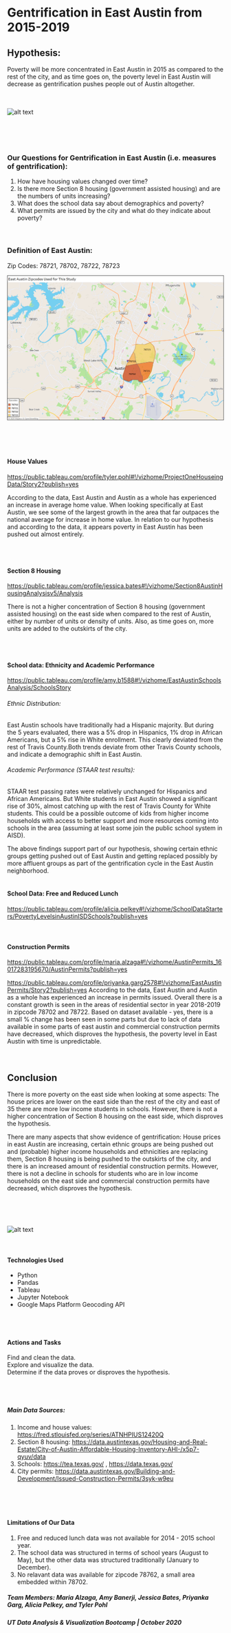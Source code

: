 # Gentrification in East Austin from 2015-2019

## Hypothesis: 
Poverty will be more concentrated in East Austin in 2015 as compared to the rest of the city, and as time goes on, the poverty level in East Austin will decrease as gentrification pushes people out of Austin altogether. 
<br> <br> <br> 

![alt text](https://cartoonistgroup.com/properties/speedbump/art_images/cg595019b273ade.jpg)

<br> <br> <br> 
### Our Questions for Gentrification in East Austin (i.e. measures of gentrification):
1. How have housing values changed over time? 
2. Is there more Section 8 housing (government assisted housing) and are the numbers of units increasing? 
3. What does the school data say about demographics and poverty?
4. What permits are issued by the city and what do they indicate about poverty?
<br> <br> <br> 

### Definition of East Austin:
Zip Codes: 78721, 78702, 78722, 78723 <br>

![East Austin Zipcodes Used](./Images-for-ReadMe/east_austin_zipcodes.png)

<br> <br> <br> 

#### House Values
https://public.tableau.com/profile/tyler.pohl#!/vizhome/ProjectOneHouseingData/Story2?publish=yes 

According to the data, East Austin and Austin as a whole has experienced an increase in average home value. When looking specifically at East Austin, we see some of the largest growth in the area that far outpaces the national average for increase in home value. In relation to our hypothesis and according to the data, it appears poverty in East Austin has been pushed out almost entirely. 

<br> <br> 

#### Section 8 Housing
https://public.tableau.com/profile/jessica.bates#!/vizhome/Section8AustinHousingAnalysisv5/Analysis <br>

There is not a higher concentration of Section 8 housing (government assisted housing) on the east side when compared to the rest of Austin, either by number of units or density of units. Also, as time goes on, more units are added to the outskirts of the city.

<br> <br> 

#### School data: Ethnicity and Academic Performance 
https://public.tableau.com/profile/amy.b1588#!/vizhome/EastAustinSchoolsAnalysis/SchoolsStory <br> 

###### Ethnic Distribution: 
East Austin schools have traditionally had a Hispanic majority. But during the 5 years evaluated, there was a 5% drop in Hispanics, 1% drop in African Americans, but a 5% rise in White enrollment. This clearly deviated from the rest of Travis County.Both trends deviate from other Travis County schools, and indicate a demographic shift in East Austin.

###### Academic Performance (STAAR test results): 
STAAR test passing rates were relatively unchanged for Hispanics and African Americans. But White students in East Austin showed a significant rise of 30%, almost catching up with the rest of Travis County for White students. This could be a possible outcome of kids from higher income households with access to better support and more resources coming into schools in the area (assuming at least some join the public school system in AISD).

The above findings support part of our hypothesis, showing certain ethnic groups getting pushed out of East Austin and getting replaced possibly by more affluent groups as part of the gentrification cycle in the East Austin neighborhood.
<br> <br> 

#### School Data: Free and Reduced Lunch
https://public.tableau.com/profile/alicia.pelkey#!/vizhome/SchoolDataStarters/PovertyLevelsinAustinISDSchools?publish=yes <br>
<br> <br> 

#### Construction Permits

https://public.tableau.com/profile/maria.alzaga#!/vizhome/AustinPermits_16017283195670/AustinPermits?publish=yes

https://public.tableau.com/profile/priyanka.garg2578#!/vizhome/EastAustinPermits/Story2?publish=yes
According to the data, East Austin and Austin as a whole has experienced an increase in permits issued. Overall there is a constant growth is seen in the areas of residential sector in year 2018-2019 in zipcode 78702 and 78722. Based on dataset available - yes, there is a small % change has been seen in some parts but due to lack of data available in some parts of east austin and commercial construction permits have decreased, which disproves the hypothesis, the poverty level in East Austin with time is unpredictable.
<br> <br> <br> 

## Conclusion

There is more poverty on the east side when looking at some aspects: The house prices are lower on the east side than the rest of the city and east of 35 there are more low income students in schools. However, there is not a higher concentration of Section 8 housing on the east side, which disproves the hypothesis. 

There are many aspects that show evidence of gentrification: House prices in east Austin are increasing, certain ethnic groups are being pushed out and (probable) higher income households and ethnicities are replacing them, Section 8 housing is being pushed to the outskirts of the city, and there is an increased amount of residential construction permits. However, there is not a decline in schools for students who are in low income households on the east side and commercial construction permits have decreased, which disproves the hypothesis. 



<br> <br> <br>

![alt text](https://i2.wp.com/jensorensen.com/wp-content/uploads/2013/04/gentrification.png?fit=600%2C616&ssl=1)
<br> <br> <br> 


#### Technologies Used
- Python <br>
- Pandas <br>
- Tableau <br>
- Jupyter Notebook <br>
- Google Maps Platform Geocoding API <br>
<br> <br> <br> 

#### Actions and Tasks
Find and clean the data. <br>
Explore and visualize the data. <br>
Determine if the data proves or disproves the hypothesis. <br>
<br> <br> <br> 


##### Main Data Sources: 
1. Income and house values: https://fred.stlouisfed.org/series/ATNHPIUS12420Q <br>
2. Section 8 housing: https://data.austintexas.gov/Housing-and-Real-Estate/City-of-Austin-Affordable-Housing-Inventory-AHI-/x5p7-qyuv/data <br>
3. Schools: https://tea.texas.gov/ , https://data.texas.gov/ <br>
4. City permits: https://data.austintexas.gov/Building-and-Development/Issued-Construction-Permits/3syk-w9eu <br>

<br> <br> <br> 

#### Limitations of Our Data
1. Free and reduced lunch data was not available for 2014 - 2015 school year.
2. The school data was structured in terms of school years (August to May), but the other data was structured traditionally (January to December).
3. No relavant data was available for zipcode 78762, a small area embedded within 78702. 

##### Team Members: Maria Alzaga, Amy Banerji, Jessica Bates, Priyanka Garg, Alicia Pelkey, and Tyler Pohl

##### UT Data Analysis & Visualization Bootcamp | October 2020
